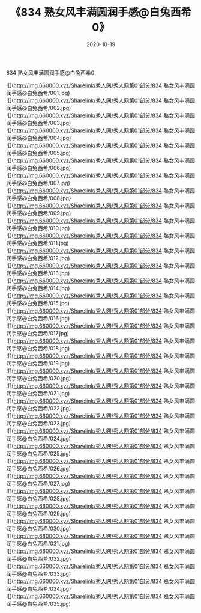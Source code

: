 ﻿---
layout: post
title:  《834 熟女风丰满圆润手感@白兔西希0》
date:   2020-10-19
img: http://img.660000.xyz/Sharelink/秀人网/秀人网第01部分/834 熟女风丰满圆润手感@白兔西希0/000.jpg
categories: [美女, 清纯, 唯美]
---

834 熟女风丰满圆润手感@白兔西希0

  ![](http://img.660000.xyz/Sharelink/秀人网/秀人网第01部分/834 熟女风丰满圆润手感@白兔西希/001.jpg) <br> ![](http://img.660000.xyz/Sharelink/秀人网/秀人网第01部分/834 熟女风丰满圆润手感@白兔西希/002.jpg) <br> ![](http://img.660000.xyz/Sharelink/秀人网/秀人网第01部分/834 熟女风丰满圆润手感@白兔西希/003.jpg) <br> ![](http://img.660000.xyz/Sharelink/秀人网/秀人网第01部分/834 熟女风丰满圆润手感@白兔西希/004.jpg) <br> ![](http://img.660000.xyz/Sharelink/秀人网/秀人网第01部分/834 熟女风丰满圆润手感@白兔西希/005.jpg) <br> ![](http://img.660000.xyz/Sharelink/秀人网/秀人网第01部分/834 熟女风丰满圆润手感@白兔西希/006.jpg) <br> ![](http://img.660000.xyz/Sharelink/秀人网/秀人网第01部分/834 熟女风丰满圆润手感@白兔西希/007.jpg) <br> ![](http://img.660000.xyz/Sharelink/秀人网/秀人网第01部分/834 熟女风丰满圆润手感@白兔西希/008.jpg) <br> ![](http://img.660000.xyz/Sharelink/秀人网/秀人网第01部分/834 熟女风丰满圆润手感@白兔西希/009.jpg) <br> ![](http://img.660000.xyz/Sharelink/秀人网/秀人网第01部分/834 熟女风丰满圆润手感@白兔西希/010.jpg) <br> ![](http://img.660000.xyz/Sharelink/秀人网/秀人网第01部分/834 熟女风丰满圆润手感@白兔西希/011.jpg) <br> ![](http://img.660000.xyz/Sharelink/秀人网/秀人网第01部分/834 熟女风丰满圆润手感@白兔西希/012.jpg) <br> ![](http://img.660000.xyz/Sharelink/秀人网/秀人网第01部分/834 熟女风丰满圆润手感@白兔西希/013.jpg) <br> ![](http://img.660000.xyz/Sharelink/秀人网/秀人网第01部分/834 熟女风丰满圆润手感@白兔西希/014.jpg) <br> ![](http://img.660000.xyz/Sharelink/秀人网/秀人网第01部分/834 熟女风丰满圆润手感@白兔西希/015.jpg) <br> ![](http://img.660000.xyz/Sharelink/秀人网/秀人网第01部分/834 熟女风丰满圆润手感@白兔西希/016.jpg) <br> ![](http://img.660000.xyz/Sharelink/秀人网/秀人网第01部分/834 熟女风丰满圆润手感@白兔西希/017.jpg) <br> ![](http://img.660000.xyz/Sharelink/秀人网/秀人网第01部分/834 熟女风丰满圆润手感@白兔西希/018.jpg) <br> ![](http://img.660000.xyz/Sharelink/秀人网/秀人网第01部分/834 熟女风丰满圆润手感@白兔西希/019.jpg) <br> ![](http://img.660000.xyz/Sharelink/秀人网/秀人网第01部分/834 熟女风丰满圆润手感@白兔西希/020.jpg) <br> ![](http://img.660000.xyz/Sharelink/秀人网/秀人网第01部分/834 熟女风丰满圆润手感@白兔西希/021.jpg) <br> ![](http://img.660000.xyz/Sharelink/秀人网/秀人网第01部分/834 熟女风丰满圆润手感@白兔西希/022.jpg) <br> ![](http://img.660000.xyz/Sharelink/秀人网/秀人网第01部分/834 熟女风丰满圆润手感@白兔西希/023.jpg) <br> ![](http://img.660000.xyz/Sharelink/秀人网/秀人网第01部分/834 熟女风丰满圆润手感@白兔西希/024.jpg) <br> ![](http://img.660000.xyz/Sharelink/秀人网/秀人网第01部分/834 熟女风丰满圆润手感@白兔西希/025.jpg) <br> ![](http://img.660000.xyz/Sharelink/秀人网/秀人网第01部分/834 熟女风丰满圆润手感@白兔西希/026.jpg) <br> ![](http://img.660000.xyz/Sharelink/秀人网/秀人网第01部分/834 熟女风丰满圆润手感@白兔西希/027.jpg) <br> ![](http://img.660000.xyz/Sharelink/秀人网/秀人网第01部分/834 熟女风丰满圆润手感@白兔西希/028.jpg) <br> ![](http://img.660000.xyz/Sharelink/秀人网/秀人网第01部分/834 熟女风丰满圆润手感@白兔西希/029.jpg) <br> ![](http://img.660000.xyz/Sharelink/秀人网/秀人网第01部分/834 熟女风丰满圆润手感@白兔西希/030.jpg) <br> ![](http://img.660000.xyz/Sharelink/秀人网/秀人网第01部分/834 熟女风丰满圆润手感@白兔西希/031.jpg) <br> ![](http://img.660000.xyz/Sharelink/秀人网/秀人网第01部分/834 熟女风丰满圆润手感@白兔西希/032.jpg) <br> ![](http://img.660000.xyz/Sharelink/秀人网/秀人网第01部分/834 熟女风丰满圆润手感@白兔西希/033.jpg) <br> ![](http://img.660000.xyz/Sharelink/秀人网/秀人网第01部分/834 熟女风丰满圆润手感@白兔西希/034.jpg) <br> ![](http://img.660000.xyz/Sharelink/秀人网/秀人网第01部分/834 熟女风丰满圆润手感@白兔西希/035.jpg) <br>